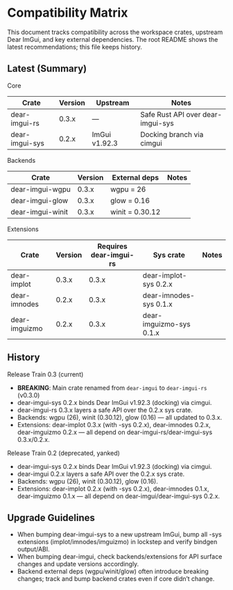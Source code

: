 # Compatibility Matrix

This document tracks compatibility across the workspace crates, upstream Dear ImGui, and key external dependencies. The root README shows the latest recommendations; this file keeps history.

## Latest (Summary)

Core

| Crate           | Version | Upstream        | Notes                                     |
|-----------------|---------|-----------------|-------------------------------------------|
| dear-imgui-rs   | 0.3.x   | —               | Safe Rust API over dear-imgui-sys         |
| dear-imgui-sys  | 0.2.x   | ImGui v1.92.3   | Docking branch via cimgui                 |

Backends

| Crate            | Version | External deps      | Notes |
|------------------|---------|--------------------|-------|
| dear-imgui-wgpu  | 0.3.x   | wgpu = 26          |       |
| dear-imgui-glow  | 0.3.x   | glow = 0.16        |       |
| dear-imgui-winit | 0.3.x   | winit = 0.30.12    |       |

Extensions

| Crate         | Version | Requires dear-imgui-rs | Sys crate            | Notes |
|---------------|---------|------------------------|----------------------|-------|
| dear-implot   | 0.3.x   | 0.3.x                  | dear-implot-sys 0.2.x   |     |
| dear-imnodes  | 0.2.x   | 0.3.x                  | dear-imnodes-sys 0.1.x   |     |
| dear-imguizmo | 0.2.x   | 0.3.x                  | dear-imguizmo-sys 0.1.x  |     |

## History

Release Train 0.3 (current)

- **BREAKING**: Main crate renamed from `dear-imgui` to `dear-imgui-rs` (v0.3.0)
- dear-imgui-sys 0.2.x binds Dear ImGui v1.92.3 (docking) via cimgui.
- dear-imgui-rs 0.3.x layers a safe API over the 0.2.x sys crate.
- Backends: wgpu (26), winit (0.30.12), glow (0.16) — all updated to 0.3.x.
- Extensions: dear-implot 0.3.x (with -sys 0.2.x), dear-imnodes 0.2.x, dear-imguizmo 0.2.x — all depend on dear-imgui-rs/dear-imgui-sys 0.3.x/0.2.x.

Release Train 0.2 (deprecated, yanked)

- dear-imgui-sys 0.2.x binds Dear ImGui v1.92.3 (docking) via cimgui.
- dear-imgui 0.2.x layers a safe API over the 0.2.x sys crate.
- Backends: wgpu (26), winit (0.30.12), glow (0.16).
- Extensions: dear-implot 0.2.x (with -sys 0.2.x), dear-imnodes 0.1.x, dear-imguizmo 0.1.x — all depend on dear-imgui/dear-imgui-sys 0.2.x.

## Upgrade Guidelines

- When bumping dear-imgui-sys to a new upstream ImGui, bump all -sys extensions (implot/imnodes/imguizmo) in lockstep and verify bindgen output/ABI.
- When bumping dear-imgui, check backends/extensions for API surface changes and update versions accordingly.
- Backend external deps (wgpu/winit/glow) often introduce breaking changes; track and bump backend crates even if core didn’t change.


